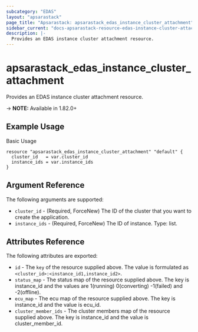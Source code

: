```yaml
---
subcategory: "EDAS"
layout: "apsarastack"
page_title: "Apsarastack: apsarastack_edas_instance_cluster_attachment"
sidebar_current: "docs-apsarastack-resource-edas-instance-cluster-attachment"
description: |-
  Provides an EDAS instance cluster attachment resource.
---
```


# apsarastack\_edas\_instance\_cluster\_attachment

Provides an EDAS instance cluster attachment resource.

-> **NOTE:** Available in 1.82.0+


## Example Usage

Basic Usage

```
resource "apsarastack_edas_instance_cluster_attachment" "default" {
  cluster_id   = var.cluster_id
  instance_ids = var.instance_ids
}

```

## Argument Reference

The following arguments are supported:

* `cluster_id` - (Required, ForceNew) The ID of the cluster that you want to create the application.
* `instance_ids` - (Required, ForceNew) The ID of instance. Type: list.

## Attributes Reference

The following attributes are exported:

* `id` - The `key` of the resource supplied above. The value is formulated as `<cluster_id>:<instance_id1,instance_id2>`.
* `status_map` - The status map of the resource supplied above. The key is instance_id and the values are 1(running) 0(converting) -1(failed) and -2(offline).
* `ecu_map` - The ecu map of the resource supplied above. The key is instance_id and the value is ecu_id.
* `cluster_member_ids` - The cluster members map of the resource supplied above. The key is instance_id and the value is cluster_member_id.


